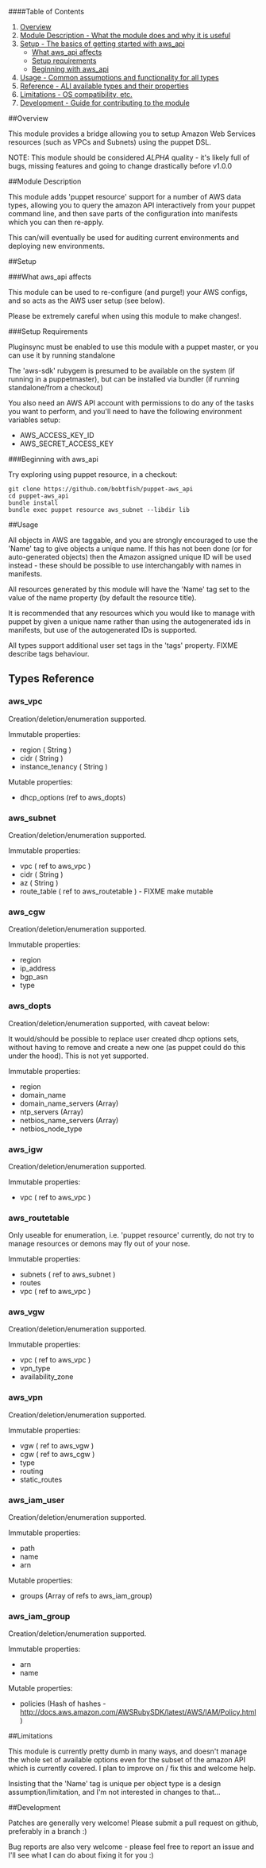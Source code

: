 ####Table of Contents

1. [Overview](#overview)
2. [Module Description - What the module does and why it is useful](#module-description)
3. [Setup - The basics of getting started with aws_api](#setup)
    * [What aws_api affects](#what-aws_api-affects)
    * [Setup requirements](#setup-requirements)
    * [Beginning with aws_api](#beginning-with-aws_api)
4. [Usage - Common assumptions and functionality for all types](#usage)
5. [Reference - ALl available types and their properties](#reference)
5. [Limitations - OS compatibility, etc.](#limitations)
6. [Development - Guide for contributing to the module](#development)

##Overview

This module provides a bridge allowing you to setup Amazon Web Services resources (such as VPCs and Subnets) using the puppet DSL.

NOTE: This module should be considered *ALPHA* quality - it's likely full of bugs, missing features and going to change drastically before v1.0.0

##Module Description

This module adds 'puppet resource' support for a number of AWS data types, allowing you to query the amazon
API interactively from your puppet command line, and then save parts of the configuration into manifests which
you can then re-apply.

This can/will eventually be used for auditing current environments and deploying new environments.

##Setup

###What aws_api affects

This module can be used to re-configure (and purge!) your AWS configs, and so acts as the AWS user setup (see below).

Please be extremely careful when using this module to make changes!.

###Setup Requirements

Pluginsync must be enabled to use this module with a puppet master, or you can use it by running standalone

The 'aws-sdk' rubygem is presumed to be available on the system (if running in a puppetmaster), but can
be installed via bundler (if running standalone/from a checkout)

You also need an AWS API account with permissions to do any of the tasks you want to perform, and you'll
need to have the following environment variables setup:

  * AWS_ACCESS_KEY_ID
  * AWS_SECRET_ACCESS_KEY

###Beginning with aws_api

Try exploring using puppet resource, in a checkout:

    git clone https://github.com/bobtfish/puppet-aws_api
    cd puppet-aws_api
    bundle install
    bundle exec puppet resource aws_subnet --libdir lib

##Usage

All objects in AWS are taggable, and you are strongly encouraged to use the 'Name'
tag to give objects a unique name. If this has not been done (or for auto-generated objects)
then the Amazon assigned unique ID will be used instead - these should be possible to use
interchangably with names in manifests.

All resources generated by this module will have the 'Name' tag set to the value of the name
property (by default the resource title).

It is recommended that any resources which you would like to manage with puppet by given a
unique name rather than using the autogenerated ids in manifests, but use of the autogenerated
IDs is supported.

All types support additional user set tags in the 'tags' property. FIXME describe tags behaviour.

## Types Reference

### aws_vpc

Creation/deletion/enumeration supported.

Immutable properties:

 * region ( String )
 * cidr ( String )
 * instance_tenancy ( String )

Mutable properties:

 * dhcp_options (ref to aws_dopts)

### aws_subnet 

Creation/deletion/enumeration supported.

Immutable properties:
  * vpc ( ref to aws_vpc )
  * cidr ( String )
  * az ( String )
  * route_table ( ref to aws_routetable ) - FIXME make mutable

### aws_cgw

Creation/deletion/enumeration supported.

Immutable properties:

  * region
  * ip_address
  * bgp_asn
  * type

### aws_dopts

Creation/deletion/enumeration supported, with caveat below:

It would/should be possible to replace user created dhcp options sets,
without having to remove and create a new one (as puppet could do this
under the hood). This is not yet supported.

Immutable properties:
  * region
  * domain_name
  * domain_name_servers (Array)
  * ntp_servers (Array)
  * netbios_name_servers (Array)
  * netbios_node_type

### aws_igw

Creation/deletion/enumeration supported.

Immutable properties:

  * vpc ( ref to aws_vpc )

### aws_routetable

Only useable for enumeration, i.e. 'puppet resource' currently, do not try to manage resources
or demons may fly out of your nose.

Immutable properties:

  * subnets ( ref to aws_subnet )
  * routes
  * vpc ( ref to aws_vpc )

### aws_vgw

Creation/deletion/enumeration supported.

Immutable properties:
  * vpc ( ref to aws_vpc )
  * vpn_type
  * availability_zone

### aws_vpn

Creation/deletion/enumeration supported.

Immutable properties:

  * vgw ( ref to aws_vgw )
  * cgw ( ref to aws_cgw )
  * type
  * routing
  * static_routes

### aws_iam_user

Creation/deletion/enumeration supported.

Immutable properties:
  * path
  * name
  * arn

Mutable properties:
  * groups (Array of refs to aws_iam_group)

### aws_iam_group

Creation/deletion/enumeration supported.

Immutable properties:
  * arn
  * name

Mutable properties:
  * policies (Hash of hashes - http://docs.aws.amazon.com/AWSRubySDK/latest/AWS/IAM/Policy.html)

##Limitations

This module is currently pretty dumb in many ways, and doesn't manage the whole set of available options
even for the subset of the amazon API which is currently covered. I plan to improve on / fix this
and welcome help.


Insisting that the 'Name' tag is unique per object type is a design assumption/limitation, and
I'm not interested in changes to that...

##Development

Patches are generally very welcome! Please submit a pull request on github, preferably in a branch :)

Bug reports are also very welcome - please feel free to report an issue and I'll see what I can do about fixing it for you :)



